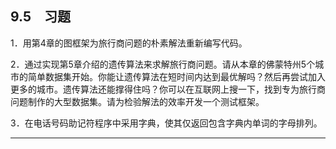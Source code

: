    

## 9.5　习题

1．用第4章的图框架为旅行商问题的朴素解法重新编写代码。

2．通过实现第5章介绍的遗传算法来求解旅行商问题。请从本章的佛蒙特州5个城市的简单数据集开始。你能让遗传算法在短时间内达到最优解吗？然后再尝试加入更多的城市。遗传算法还能撑得住吗？你可以在互联网上搜一下，找到专为旅行商问题制作的大型数据集。请为检验解法的效率开发一个测试框架。

3．在电话号码助记符程序中采用字典，使其仅返回包含字典内单词的字母排列。

---

[^1]: 　为了编写此解决方案，我研究了好几份资料，其中最权威的是Robert Sedgewick的《算法（第2版）》（第596页）。我查阅过Rosetta Code网站上求解0/1背包问题的几个示例，特别是其中的Python动态规划解决方案，本函数在很大程度上移自那里，而那也是来自本书的Swift版。它从Python到Swift，然后又回到Python。

[^2]: 　参见Robert Sedgewick的_Permutation Generation Methods_（普林斯顿大学）。